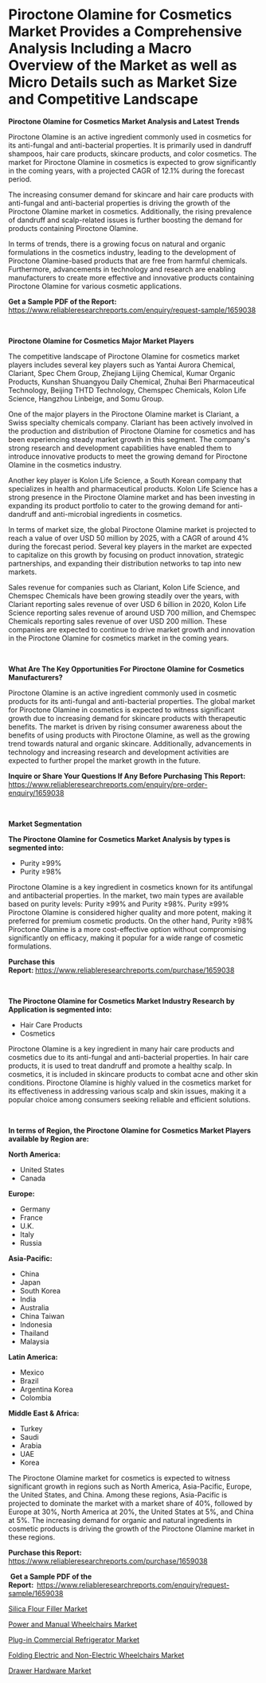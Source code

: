 <p><h1>Piroctone Olamine for Cosmetics Market Provides a Comprehensive Analysis Including a Macro Overview of the Market as well as Micro Details such as Market Size and Competitive Landscape</h1></p><p><strong>Piroctone Olamine for Cosmetics Market Analysis and Latest Trends</strong></p>
<p><p>Piroctone Olamine is an active ingredient commonly used in cosmetics for its anti-fungal and anti-bacterial properties. It is primarily used in dandruff shampoos, hair care products, skincare products, and color cosmetics. The market for Piroctone Olamine in cosmetics is expected to grow significantly in the coming years, with a projected CAGR of 12.1% during the forecast period.</p><p>The increasing consumer demand for skincare and hair care products with anti-fungal and anti-bacterial properties is driving the growth of the Piroctone Olamine market in cosmetics. Additionally, the rising prevalence of dandruff and scalp-related issues is further boosting the demand for products containing Piroctone Olamine.</p><p>In terms of trends, there is a growing focus on natural and organic formulations in the cosmetics industry, leading to the development of Piroctone Olamine-based products that are free from harmful chemicals. Furthermore, advancements in technology and research are enabling manufacturers to create more effective and innovative products containing Piroctone Olamine for various cosmetic applications.</p></p>
<p><strong>Get a Sample PDF of the Report:&nbsp;</strong> <a href="https://www.reliableresearchreports.com/enquiry/request-sample/1659038">https://www.reliableresearchreports.com/enquiry/request-sample/1659038</a></p>
<p>&nbsp;</p>
<p><strong>Piroctone Olamine for Cosmetics Major Market Players</strong></p>
<p><p>The competitive landscape of Piroctone Olamine for cosmetics market players includes several key players such as Yantai Aurora Chemical, Clariant, Spec Chem Group, Zhejiang Lijing Chemical, Kumar Organic Products, Kunshan Shuangyou Daily Chemical, Zhuhai Beri Pharmaceutical Technology, Beijing THTD Technology, Chemspec Chemicals, Kolon Life Science, Hangzhou Linbeige, and Somu Group.</p><p>One of the major players in the Piroctone Olamine market is Clariant, a Swiss specialty chemicals company. Clariant has been actively involved in the production and distribution of Piroctone Olamine for cosmetics and has been experiencing steady market growth in this segment. The company's strong research and development capabilities have enabled them to introduce innovative products to meet the growing demand for Piroctone Olamine in the cosmetics industry.</p><p>Another key player is Kolon Life Science, a South Korean company that specializes in health and pharmaceutical products. Kolon Life Science has a strong presence in the Piroctone Olamine market and has been investing in expanding its product portfolio to cater to the growing demand for anti-dandruff and anti-microbial ingredients in cosmetics.</p><p>In terms of market size, the global Piroctone Olamine market is projected to reach a value of over USD 50 million by 2025, with a CAGR of around 4% during the forecast period. Several key players in the market are expected to capitalize on this growth by focusing on product innovation, strategic partnerships, and expanding their distribution networks to tap into new markets.</p><p>Sales revenue for companies such as Clariant, Kolon Life Science, and Chemspec Chemicals have been growing steadily over the years, with Clariant reporting sales revenue of over USD 6 billion in 2020, Kolon Life Science reporting sales revenue of around USD 700 million, and Chemspec Chemicals reporting sales revenue of over USD 200 million. These companies are expected to continue to drive market growth and innovation in the Piroctone Olamine for cosmetics market in the coming years.</p></p>
<p>&nbsp;</p>
<p><strong>What Are The Key Opportunities For Piroctone Olamine for Cosmetics Manufacturers?</strong></p>
<p><p>Piroctone Olamine is an active ingredient commonly used in cosmetic products for its anti-fungal and anti-bacterial properties. The global market for Piroctone Olamine in cosmetics is expected to witness significant growth due to increasing demand for skincare products with therapeutic benefits. The market is driven by rising consumer awareness about the benefits of using products with Piroctone Olamine, as well as the growing trend towards natural and organic skincare. Additionally, advancements in technology and increasing research and development activities are expected to further propel the market growth in the future.</p></p>
<p><strong>Inquire or Share Your Questions If Any Before Purchasing This Report:</strong> <a href="https://www.reliableresearchreports.com/enquiry/pre-order-enquiry/1659038">https://www.reliableresearchreports.com/enquiry/pre-order-enquiry/1659038</a></p>
<p>&nbsp;</p>
<p><strong>Market Segmentation</strong></p>
<p><strong>The Piroctone Olamine for Cosmetics Market Analysis by types is segmented into:</strong></p>
<p><ul><li>Purity ≥99%</li><li>Purity ≥98%</li></ul></p>
<p><p>Piroctone Olamine is a key ingredient in cosmetics known for its antifungal and antibacterial properties. In the market, two main types are available based on purity levels: Purity ≥99% and Purity ≥98%. Purity ≥99% Piroctone Olamine is considered higher quality and more potent, making it preferred for premium cosmetic products. On the other hand, Purity ≥98% Piroctone Olamine is a more cost-effective option without compromising significantly on efficacy, making it popular for a wide range of cosmetic formulations.</p></p>
<p><strong>Purchase this Report:&nbsp;</strong><a href="https://www.reliableresearchreports.com/purchase/1659038">https://www.reliableresearchreports.com/purchase/1659038</a></p>
<p>&nbsp;</p>
<p><strong>The Piroctone Olamine for Cosmetics Market Industry Research by Application is segmented into:</strong></p>
<p><ul><li>Hair Care Products</li><li>Cosmetics</li></ul></p>
<p><p>Piroctone Olamine is a key ingredient in many hair care products and cosmetics due to its anti-fungal and anti-bacterial properties. In hair care products, it is used to treat dandruff and promote a healthy scalp. In cosmetics, it is included in skincare products to combat acne and other skin conditions. Piroctone Olamine is highly valued in the cosmetics market for its effectiveness in addressing various scalp and skin issues, making it a popular choice among consumers seeking reliable and efficient solutions.</p></p>
<p>&nbsp;</p>
<p><strong>In terms of Region, the Piroctone Olamine for Cosmetics Market Players available by Region are:</strong></p>
<p>
    <p> <strong> North America: </strong>
        <ul>
            <li>United States</li>
            <li>Canada</li>
        </ul>
        </p> 
    <p> <strong> Europe: </strong>
        <ul>
            <li>Germany</li>
            <li>France</li>
            <li>U.K.</li>
            <li>Italy</li>
            <li>Russia</li>
        </ul>
        </p> 
    <p> <strong> Asia-Pacific: </strong>
        <ul>
            <li>China</li>
            <li>Japan</li>
            <li>South Korea</li>
            <li>India</li>
            <li>Australia</li>
            <li>China Taiwan</li>
            <li>Indonesia</li>
            <li>Thailand</li>
            <li>Malaysia</li>
        </ul>
        </p> 
    <p> <strong> Latin America: </strong>
        <ul>
            <li>Mexico</li>
            <li>Brazil</li>
            <li>Argentina Korea</li>
            <li>Colombia</li>
        </ul>
        </p> 
    <p> <strong> Middle East & Africa: </strong>
        <ul>
            <li>Turkey</li>
            <li>Saudi</li>
            <li>Arabia</li>
            <li>UAE</li>
            <li>Korea</li>
        </ul>
    </p>
    </p>
<p><p>The Piroctone Olamine market for cosmetics is expected to witness significant growth in regions such as North America, Asia-Pacific, Europe, the United States, and China. Among these regions, Asia-Pacific is projected to dominate the market with a market share of 40%, followed by Europe at 30%, North America at 20%, the United States at 5%, and China at 5%. The increasing demand for organic and natural ingredients in cosmetic products is driving the growth of the Piroctone Olamine market in these regions.</p></p>
<p><strong>Purchase this Report: </strong><a href="https://www.reliableresearchreports.com/purchase/1659038">https://www.reliableresearchreports.com/purchase/1659038</a></p>
<p>&nbsp;<strong>Get a Sample PDF of the Report:&nbsp;&nbsp;</strong><a href="https://www.reliableresearchreports.com/enquiry/request-sample/1659038">https://www.reliableresearchreports.com/enquiry/request-sample/1659038</a></p>
<p><strong></strong></p>
<p><p><a href="https://issuu.com/reportprime-2/docs/silica-flour-filler-market-size-2030.pptx">Silica Flour Filler Market</a></p><p><a href="https://github.com/Sinjinluong3e0awx2m195k76/Market-Research-Report-List-1/blob/main/power-and-manual-wheelchairs-market.md">Power and Manual Wheelchairs Market</a></p><p><a href="https://issuu.com/reportprime-2/docs/plug-in-commercial-refrigerator-market-size-2030.p">Plug-in Commercial Refrigerator Market</a></p><p><a href="https://github.com/shotows/Market-Research-Report-List-1/blob/main/folding-electric-and-non-electric-wheelchairs-market.md">Folding Electric and Non-Electric Wheelchairs Market</a></p><p><a href="https://medium.com/@chiragreportprime/decoding-drawer-hardware-market-metrics-market-share-trends-and-growth-patterns-4963df8ccd1d">Drawer Hardware Market</a></p></p>